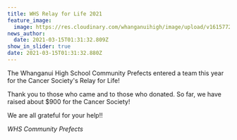 ```yaml
---
title: WHS Relay for Life 2021
feature_image:
  image: https://res.cloudinary.com/whanganuihigh/image/upload/v1615772316/News/IMG_20210313..._160955.jpg
news_author:
  date: 2021-03-15T01:31:32.809Z
show_in_slider: true
date: 2021-03-15T01:31:32.880Z
---
```

The Whanganui High School Community Prefects entered a team this year for the Cancer Society's Relay for Life!  

Thank you to those who came and to those who donated. So far, we have raised about $900 for the Cancer Society!  

We are all grateful for your help!!  

*WHS Community Prefects*